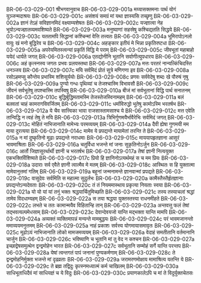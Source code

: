 BR-06-03-029-001	श्रीभगवानुवाच
BR-06-03-029-001a	मय्यासक्तमनाः पार्थ योगं युञ्जन्मदाश्रयः
BR-06-03-029-001c	असंशयं समग्रं मां यथा ज्ञास्यसि तच्छृणु
BR-06-03-029-002a	ज्ञानं तेऽहं सविज्ञानमिदं वक्ष्याम्यशेषतः
BR-06-03-029-002c	यज्ज्ञात्वा नेह भूयोऽन्यज्ज्ञातव्यमवशिष्यते
BR-06-03-029-003a	मनुष्याणां सहस्रेषु कश्चिद्यतति सिद्धये
BR-06-03-029-003c	यततामपि सिद्धानां कश्चिन्मां वेत्ति तत्त्वतः
BR-06-03-029-004a	भूमिरापोऽनलो वायुः खं मनो बुद्धिरेव च
BR-06-03-029-004c	अहङ्कार इतीयं मे भिन्ना प्रकृतिरष्टधा
BR-06-03-029-005a	अपरेयमितस्त्वन्यां प्रकृतिं विद्धि मे पराम्
BR-06-03-029-005c	जीवभूतां महाबाहो ययेदं धार्यते जगत्
BR-06-03-029-006a	एतद्योनीनि भूतानि सर्वाणीत्युपधारय
BR-06-03-029-006c	अहं कृत्स्नस्य जगतः प्रभवः प्रलयस्तथा
BR-06-03-029-007a	मत्तः परतरं नान्यत्किंचिदस्ति धनञ्जय
BR-06-03-029-007c	मयि सर्वमिदं प्रोतं सूत्रे मणिगणा इव
BR-06-03-029-008a	रसोऽहमप्सु कौन्तेय प्रभास्मि शशिसूर्ययोः
BR-06-03-029-008c	प्रणवः सर्ववेदेषु शब्दः खे पौरुषं नृषु
BR-06-03-029-009a	पुण्यो गन्धः पृथिव्यां च तेजश्चास्मि विभावसौ
BR-06-03-029-009c	जीवनं सर्वभूतेषु तपश्चास्मि तपस्विषु
BR-06-03-029-010a	बीजं मां सर्वभूतानां विद्धि पार्थ सनातनम्
BR-06-03-029-010c	बुद्धिर्बुद्धिमतामस्मि तेजस्तेजस्विनामहम्
BR-06-03-029-011a	बलं बलवतां चाहं कामरागविवर्जितम्
BR-06-03-029-011c	धर्माविरुद्धो भूतेषु कामोऽस्मि भरतर्षभ
BR-06-03-029-012a	ये चैव सात्त्विका भावा राजसास्तामसाश्च ये
BR-06-03-029-012c	मत्त एवेति तान्विद्धि न त्वहं तेषु ते मयि
BR-06-03-029-013a	त्रिभिर्गुणमयैर्भावैरेभिः सर्वमिदं जगत्
BR-06-03-029-013c	मोहितं नाभिजानाति मामेभ्यः परमव्ययम्
BR-06-03-029-014a	दैवी ह्येषा गुणमयी मम माया दुरत्यया
BR-06-03-029-014c	मामेव ये प्रपद्यन्ते मायामेतां तरन्ति ते
BR-06-03-029-015a	न मां दुष्कृतिनो मूढाः प्रपद्यन्ते नराधमाः
BR-06-03-029-015c	माययापहृतज्ञाना आसुरं भावमाश्रिताः
BR-06-03-029-016a	चतुर्विधा भजन्ते मां जनाः सुकृतिनोऽर्जुन
BR-06-03-029-016c	आर्तो जिज्ञासुरर्थार्थी ज्ञानी च भरतर्षभ
BR-06-03-029-017a	तेषां ज्ञानी नित्ययुक्त एकभक्तिर्विशिष्यते
BR-06-03-029-017c	प्रियो हि ज्ञानिनोऽत्यर्थमहं स च मम प्रियः
BR-06-03-029-018a	उदाराः सर्व एवैते ज्ञानी त्वात्मैव मे मतम्
BR-06-03-029-018c	आस्थितः स हि युक्तात्मा मामेवानुत्तमां गतिम्
BR-06-03-029-019a	बहूनां जन्मनामन्ते ज्ञानवान्मां प्रपद्यते
BR-06-03-029-019c	वासुदेवः सर्वमिति स महात्मा सुदुर्लभः
BR-06-03-029-020a	कामैस्तैस्तैर्हृतज्ञानाः प्रपद्यन्तेऽन्यदेवताः
BR-06-03-029-020c	तं तं नियममास्थाय प्रकृत्या नियताः स्वया
BR-06-03-029-021a	यो यो यां यां तनुं भक्तः श्रद्धयार्चितुमिच्छति
BR-06-03-029-021c	तस्य तस्याचलां श्रद्धां तामेव विदधाम्यहम्
BR-06-03-029-022a	स तया श्रद्धया युक्तस्तस्या राधनमीहते
BR-06-03-029-022c	लभते च ततः कामान्मयैव विहितान्हि तान्
BR-06-03-029-023a	अन्तवत्तु फलं तेषां तद्भवत्यल्पमेधसाम्
BR-06-03-029-023c	देवान्देवयजो यान्ति मद्भक्ता यान्ति मामपि
BR-06-03-029-024a	अव्यक्तं व्यक्तिमापन्नं मन्यन्ते मामबुद्धयः
BR-06-03-029-024c	परं भावमजानन्तो ममाव्ययमनुत्तमम्
BR-06-03-029-025a	नाहं प्रकाशः सर्वस्य योगमायासमावृतः
BR-06-03-029-025c	मूढोऽयं नाभिजानाति लोको मामजमव्ययम्
BR-06-03-029-026a	वेदाहं समतीतानि वर्तमानानि चार्जुन
BR-06-03-029-026c	भविष्याणि च भूतानि मां तु वेद न कश्चन
BR-06-03-029-027a	इच्छाद्वेषसमुत्थेन द्वन्द्वमोहेन भारत
BR-06-03-029-027c	सर्वभूतानि सम्मोहं सर्गे यान्ति परन्तप
BR-06-03-029-028a	येषां त्वन्तगतं पापं जनानां पुण्यकर्मणाम्
BR-06-03-029-028c	ते द्वन्द्वमोहनिर्मुक्ता भजन्ते मां दृढव्रताः
BR-06-03-029-029a	जरामरणमोक्षाय मामाश्रित्य यतन्ति ये
BR-06-03-029-029c	ते ब्रह्म तद्विदुः कृत्स्नमध्यात्मं कर्म चाखिलम्
BR-06-03-029-030a	साधिभूताधिदैवं मां साधियज्ञं च ये विदुः
BR-06-03-029-030c	प्रयाणकालेऽपि च मां ते विदुर्युक्तचेतसः
